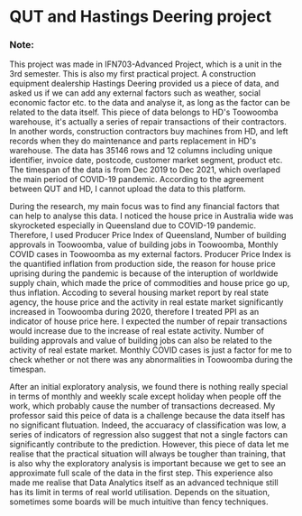 # QUT and Hastings Deering project

### Note:

This project was made in IFN703-Advanced Project, which is a unit in the 3rd semester. This is also my first practical project. A construction equipment dealership Hastings Deering provided us a piece of data, and asked us if we can add any external factors such as weather, social economic factor etc. to the data and analyse it, as long as the factor can be related to the data itself. This piece of data belongs to HD's Toowoomba warehouse, it's actually a series of repair transactions of their contractors. In another words, construction contractors buy machines from HD, and left records when they do maintenance and parts replacement in HD's warehouse. The data has 35146 rows and 12 columns including unique identifier, invoice date, postcode, customer market segment, product etc. The timespan of the data is from Dec 2019 to Dec 2021, which overlaped the main period of COVID-19 pandemic. According to the agreement between QUT and HD, I cannot upload the data to this platform.

During the research, my main focus was to find any financial factors that can help to analyse this data. I noticed the house price in Australia wide was skyrocketed especially in Queensland due to COVID-19 pandemic. Therefore, I used Producer Price Index of Queensland, Number of building approvals in Toowoomba, value of building jobs in Toowoomba, Monthly COVID cases in Toowoomba as my external factors. Producer Price Index is the quantified inflation from production side, the reason for house price uprising during the pandemic is because of the interuption of worldwide supply chain, which made the price of commodities and house price go up, thus inflation. Accoding to several housing market report by real state agency, the house price and the activity in real estate market significantly increased in Toowoomba during 2020, therefore I treated PPI as an indicator of house price here. I expected the number of repair transactions would increase due to the increase of real estate activity. Number of building approvals and value of building jobs can also be related to the activity of real estate market. Monthly COVID cases is just a factor for me to check whether or not there was any abnormalities in Toowoomba during the timespan. 

After an initial exploratory analysis, we found there is nothing really special in terms of monthly and weekly scale except holiday when people off the work, which probably cause the number of transactions decreased. My professor said this peice of data is a challenge because the data itself has no significant flutuation. Indeed, the accuaracy of classification was low, a series of indicators of regression also suggest that not a single factors can significantly contribute to the prediction. However, this piece of data let me realise that the practical situation will always be tougher than training, that is also why the exploratory analysis is important because we get to see an approximate full scale of the data in the first step. This experience also made me realise that Data Analytics itself as an advanced technique still has its limit in terms of real world utilisation. Depends on the situation, sometimes some boards will be much intuitive than fency techniques.
